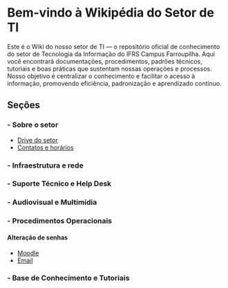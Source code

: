 # Bem-vindo à Wikipédia do Setor de TI

Este é o Wiki do nosso setor de TI — o repositório oficial de conhecimento do setor de Tecnologia da Informação do IFRS Campus Farroupilha. Aqui você encontrará documentações, procedimentos, padrões técnicos, tutoriais e boas práticas que sustentam nossas operações e processos. Nosso objetivo é centralizar o conhecimento e facilitar o acesso à informação, promovendo eficiência, padronização e aprendizado contínuo.

## Seções
### - Sobre o setor
- [Drive do setor](https://drive.google.com/drive/folders/17NKfnCuFVOzgUu3UB8x2Ixnjcy9ae5uh?usp=sharing)
- [Contatos e horários](contato.md)

### - Infraestrutura e rede
### - Suporte Técnico e Help Desk
### - Audiovisual e Multimídia
### - Procedimentos Operacionais
#### Alteração de senhas
- [Moodle](senhaMoodle.md)
- [Email](senhaEmail.md)
### - Base de Conhecimento e Tutoriais
